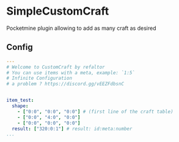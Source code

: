 # SimpleCustomCraft
Pocketmine plugin allowing to add as many craft as desired


## Config

```YAML
---
# Welcome to CustomCraft by refaltor
# You can use items with a meta, example: `1:5`
# Infinite Configuration
# a problem ? https://discord.gg/vEEZFdbsnC


item_test:
  shape:
    - ["0:0", "0:0", "0:0"] # (first line of the craft table)
    - ["0:0", "4:0", "0:0"]
    - ["0:0", "0:0", "0:0"]
  result: ["320:0:1"] # result: id:meta:number
...
```

